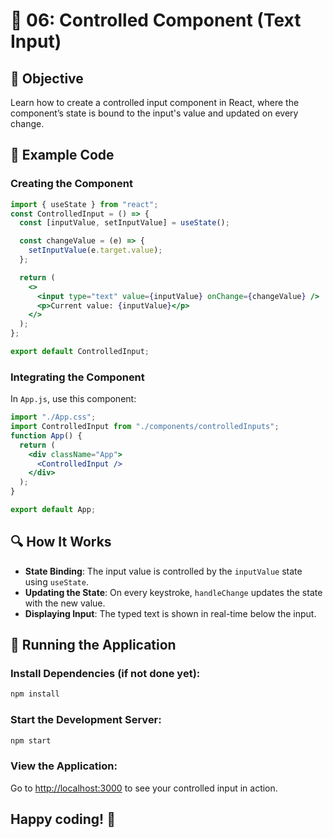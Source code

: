 # 🚀 06: Controlled Component (Text Input)

## 📝 Objective

Learn how to create a controlled input component in React, where the component’s state is bound to the input's value and updated on every change.

## 📂 Example Code

### Creating the Component

```jsx
import { useState } from "react";
const ControlledInput = () => {
  const [inputValue, setInputValue] = useState();

  const changeValue = (e) => {
    setInputValue(e.target.value);
  };

  return (
    <>
      <input type="text" value={inputValue} onChange={changeValue} />
      <p>Current value: {inputValue}</p>
    </>
  );
};

export default ControlledInput;
```

### Integrating the Component

In `App.js`, use this component:

```jsx
import "./App.css";
import ControlledInput from "./components/controlledInputs";
function App() {
  return (
    <div className="App">
      <ControlledInput />
    </div>
  );
}

export default App;
```

## 🔍 How It Works

- **State Binding**: The input value is controlled by the `inputValue` state using `useState`.
- **Updating the State**: On every keystroke, `handleChange` updates the state with the new value.
- **Displaying Input**: The typed text is shown in real-time below the input.

## 🚀 Running the Application

### Install Dependencies (if not done yet):

```bash
npm install
```

### Start the Development Server:

```bash
npm start
```

### View the Application:

Go to [http://localhost:3000](http://localhost:3000) to see your controlled input in action.

## Happy coding! 🎉
